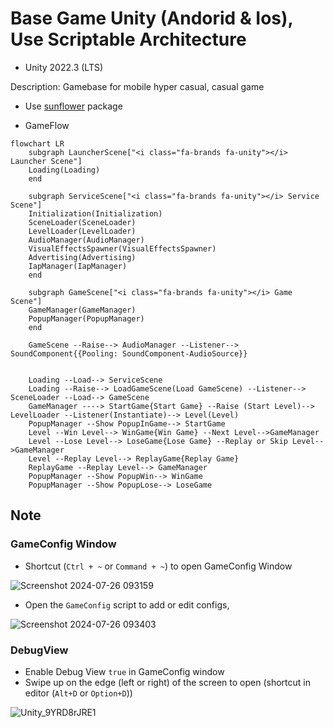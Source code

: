 # Base Game Unity (Andorid & Ios), Use Scriptable Architecture
- Unity 2022.3 (LTS)
  
Description: Gamebase for mobile hyper casual, casual game 

- Use [sunflower](https://github.com/VirtueSky/sunflower) package

- GameFlow

```mermaid
flowchart LR
    subgraph LauncherScene["<i class="fa-brands fa-unity"></i> Launcher Scene"]
    Loading(Loading)
    end

    subgraph ServiceScene["<i class="fa-brands fa-unity"></i> Service Scene"]
    Initialization(Initialization)
    SceneLoader(SceneLoader)
    LevelLoader(LevelLoader)
    AudioManager(AudioManager)
    VisualEffectsSpawner(VisualEffectsSpawner)
    Advertising(Advertising)
    IapManager(IapManager)
    end

    subgraph GameScene["<i class="fa-brands fa-unity"></i> Game Scene"]
    GameManager(GameManager)
    PopupManager(PopupManager)
    end

    GameScene --Raise--> AudioManager --Listener--> SoundComponent{{Pooling: SoundComponent-AudioSource}}


    Loading --Load--> ServiceScene
    Loading --Raise--> LoadGameScene(Load GameScene) --Listener--> SceneLoader --Load--> GameScene
    GameManager ----> StartGame{Start Game} --Raise (Start Level)--> LevelLoader --Listener(Instantiate)--> Level(Level)
    PopupManager --Show PopupInGame--> StartGame
    Level --Win Level--> WinGame{Win Game} --Next Level-->GameManager
    Level --Lose Level--> LoseGame{Lose Game} --Replay or Skip Level-->GameManager
    Level --Replay Level--> ReplayGame{Replay Game}
    ReplayGame --Replay Level--> GameManager
    PopupManager --Show PopupWin--> WinGame
    PopupManager --Show PopupLose--> LoseGame
```

## Note
### GameConfig Window
- Shortcut (`Ctrl + ~` or `Command + ~`) to open GameConfig Window

![Screenshot 2024-07-26 093159](https://github.com/user-attachments/assets/11ac42bb-3ea1-489b-afe6-00fabd409ec0)

- Open the `GameConfig` script to add or edit configs,


![Screenshot 2024-07-26 093403](https://github.com/user-attachments/assets/10b0a2ce-7f34-48ea-b6fe-487b640c3cbf)

### DebugView

- Enable Debug View `true` in GameConfig window
- Swipe up on the edge (left or right) of the screen to open (shortcut in editor (`Alt+D` or `Option+D`))


![Unity_9YRD8rJRE1](https://github.com/user-attachments/assets/73692ff8-918a-4721-bd7b-c380d4a9cb14)


